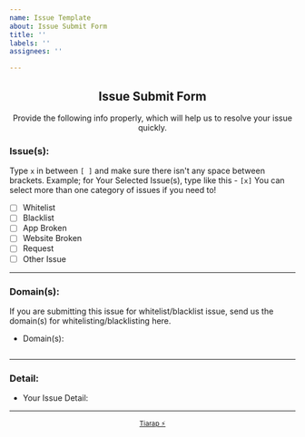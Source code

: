 ```yaml
---
name: Issue Template
about: Issue Submit Form
title: ''
labels: ''
assignees: ''

---
```


<h2 align="center">Issue Submit Form</h2>

<div align="center">
  Provide the following info properly, which will help us to resolve your issue quickly.
</div>

<!-- Select The Issue Category(s) -->

### Issue(s):

Type `x` in between `[ ]` and make sure there isn't any space between brackets. Example; for Your Selected Issue(s), type like this - `[x]` 
You can select more than one category of issues if you need to!

- [ ] Whitelist
- [ ] Blacklist
- [ ] App Broken
- [ ] Website Broken
- [ ] Request
- [ ] Other Issue

<!-- Type the **[x]** carefully -->

<hr>

### Domain(s):

If you are submitting this issue for whitelist/blacklist issue, send us the domain(s) for whitelisting/blacklisting here. 
<!------------------ Type after this tag ------------------->

- Domain(s):

<!-- Type the domain(s) between ```  tags -->

```

```

<hr>

### Detail:

<!------------------ Type after this tag ------------------->

- Your Issue Detail:


<!------------------ Type before this tag ------------------>
<!-- Just a desciption of the issue when you visit the site/use app/software. Or steps on reproducing this -->
<hr>


<div align="center">
  <sub><a href="https://doh.tiar.app" target="_blank">Tiarap ⚡️</a></sub>
</div>
